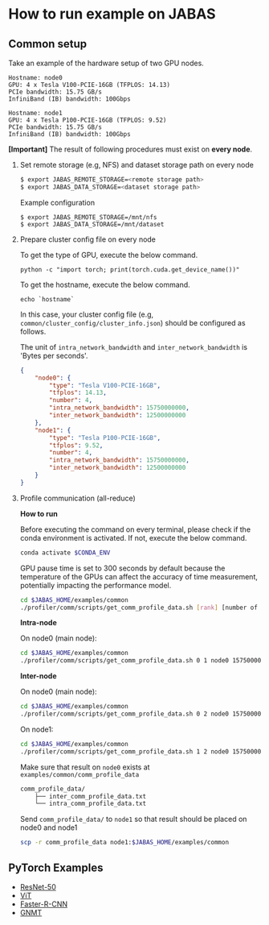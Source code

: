 # How to run example on JABAS

## Common setup
Take an example of the hardware setup of two GPU nodes.
```
Hostname: node0
GPU: 4 x Tesla V100-PCIE-16GB (TFPLOS: 14.13)
PCIe bandwidth: 15.75 GB/s
InfiniBand (IB) bandwidth: 100Gbps
```
```
Hostname: node1
GPU: 4 x Tesla P100-PCIE-16GB (TFPLOS: 9.52)
PCIe bandwidth: 15.75 GB/s
InfiniBand (IB) bandwidth: 100Gbps
```

**[Important]** The result of following procedures must exist on **every node**.

1. Set remote storage (e.g, NFS) and dataset storage path on every node
    ```bash
    $ export JABAS_REMOTE_STORAGE=<remote storage path>
    $ export JABAS_DATA_STORAGE=<dataset storage path>
    ```
    Example configuration
    ```
    $ export JABAS_REMOTE_STORAGE=/mnt/nfs
    $ export JABAS_DATA_STORAGE=/mnt/dataset
    ```

2. Prepare cluster config file on every node

    To get the type of GPU, execute the below command.
    ```
    python -c "import torch; print(torch.cuda.get_device_name())"
    ```
    To get the hostname, execute the below command.
    ```
    echo `hostname`
    ```
    In this case, your cluster config file (e.g, ```common/cluster_config/cluster_info.json```) should be configured as follows.

    The unit of ```intra_network_bandwidth``` and ```inter_network_bandwidth``` is 'Bytes per seconds'.
    ```json
    {
        "node0": {
            "type": "Tesla V100-PCIE-16GB",
            "tfplos": 14.13,
            "number": 4,
            "intra_network_bandwidth": 15750000000,
            "inter_network_bandwidth": 12500000000
        },
        "node1": {
            "type": "Tesla P100-PCIE-16GB",
            "tfplos": 9.52,
            "number": 4,
            "intra_network_bandwidth": 15750000000,
            "inter_network_bandwidth": 12500000000
        }
    }
    ```

3. Profile communication (all-reduce)

    **How to run**

    Before executing the command on every terminal, please check if the conda environment is activated. If not, execute the below command.
    ```bash
    conda activate $CONDA_ENV
    ```

    GPU pause time is set to 300 seconds by default because the temperature of the GPUs can affect the accuracy of time measurement, potentially impacting the performance model.
    ```bash
    cd $JABAS_HOME/examples/common
    ./profiler/comm/scripts/get_comm_profile_data.sh [rank] [number of servers] [master] [intra (bytes/sec)] [inter (bytes/sec)] [profile dir] [GPU pause time (default: 300 sec)]
    ```

    **Intra-node**

    On node0 (main node):
    ```bash
    cd $JABAS_HOME/examples/common
    ./profiler/comm/scripts/get_comm_profile_data.sh 0 1 node0 15750000000 12500000000 comm_profile_data
    ```

    **Inter-node**

    On node0 (main node):
    ```bash
    cd $JABAS_HOME/examples/common
    ./profiler/comm/scripts/get_comm_profile_data.sh 0 2 node0 15750000000 12500000000 comm_profile_data
    ```
    On node1:
    ```bash
    cd $JABAS_HOME/examples/common
    ./profiler/comm/scripts/get_comm_profile_data.sh 1 2 node0 15750000000 12500000000 comm_profile_data
    ```

    Make sure that result on `node0` exists at ```examples/common/comm_profile_data```
    ```bash
    comm_profile_data/
        ├── inter_comm_profile_data.txt
        └── intra_comm_profile_data.txt
    ```

   Send ```comm_profile_data/``` to ```node1``` so that result should be placed on node0 and node1
   ```bash
   scp -r comm_profile_data node1:$JABAS_HOME/examples/common
   ```

## PyTorch Examples
- [ResNet-50](resnet50/)
- [ViT](vit/)
- [Faster-R-CNN](faster_r_cnn/)
- [GNMT](gnmt/)